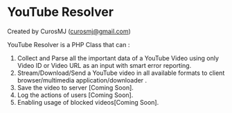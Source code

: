 YouTube Resolver
====================

Created by CurosMJ (curosmj@gmail.com)

YouTube Resolver is a PHP Class that can :

1. Collect and Parse all the important data of a YouTube Video using only Video ID or Video URL as an input with smart error reporting.
2. Stream/Download/Send a YouTube video in all available formats to client browser/multimedia application/downloader .
3. Save the video to server [Coming Soon].
4. Log the actions of users [Coming Soon].
5. Enabling usage of blocked videos[Coming Soon].
